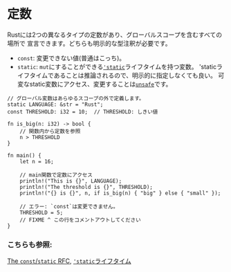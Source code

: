 # 定数

Rustには2つの異なるタイプの定数があり、グローバルスコープを含むすべての場所で
宣言できます。どちらも明示的な型注釈が必要です。

* `const`: 変更できない値(普通はこっち)。
* `static`: `mut`にすることができる[`'static`][static]ライフタイムを持つ変数。
  'staticライフタイムであることは推論されるので、明示的に指定しなくても良い。
  可変なstatic変数にアクセス、変更することは[`unsafe`][unsafe]です。

```rust,editable,ignore,mdbook-runnable
// グローバル変数はあらゆるスコープの外で定義します。
static LANGUAGE: &str = "Rust";
const THRESHOLD: i32 = 10;  // THRESHOLD: しきい値

fn is_big(n: i32) -> bool {
    // 関数内から定数を参照
    n > THRESHOLD
}

fn main() {
    let n = 16;

    // main関数で定数にアクセス
    println!("This is {}", LANGUAGE);
    println!("The threshold is {}", THRESHOLD);
    println!("{} is {}", n, if is_big(n) { "big" } else { "small" });

    // エラー: `const`は変更できません。
    THRESHOLD = 5;
    // FIXME ^ この行をコメントアウトしてください
}
```

### こちらも参照:

[The `const`/`static` RFC](
https://github.com/rust-lang/rfcs/blob/master/text/0246-const-vs-static.md),
[`'static`ライフタイム][static]

[static]: ../scope/lifetime/static_lifetime.md
[unsafe]: ../unsafe.md
